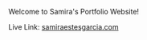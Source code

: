 Welcome to Samira's Portfolio Website!

Live Link: [samiraestesgarcia.com](https://www.samiraestesgarcia.com)
